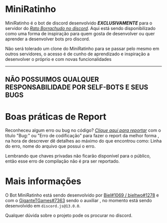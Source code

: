 # MiniRatinho

MiniRatinho é o bot de discord desenvolvido ***EXCLUSIVAMENTE*** para o servidor do *[Rato Borrachudo no discord](http://discord.gg/xB6mCVD8VG)*. Aqui está sendo disponibilizado como uma forma de inspiração para quem gosta de desenvolver ou quer aprender a desenvolver bots pro discord. 

Não será tolerado um clone do MiniRatinho para se passar pelo mesmo em outros servidores, o acesso é de cunho de aprendizado e inspiração a desenvolver o próprio e com novas funcionalidades


---
**NÃO POSSUIMOS QUALQUER RESPONSABILIDADE POR SELF-BOTS E SEUS BUGS**
---

#


# Boas práticas de Report

Reconheceu algum erro ou bug no código? *[Clique aqui para reportar](https://github.com/gabrielanselmo/MiniRatinho/issues/new)* com o título "Bug:" ou "Erro de codificação" para fazer o report da melhor forma , na hora de descrever dê detalhes ao máximo do que encontrou como: Linha do erro, nome do arquivo que possui o erro.

Lembrando que chaves privadas não ficarão disponível para o público, então esse erro de compilação não é pra ser reportado.
#


# Mais informações

O Bot MiniRatinho está sendo desenvolvido por [Biel#1069 / bieltwo#1278](https://github.com/gabrielanselmo) e com o [GiganteTGames#7363](https://github.com/gigantetgames) sendo o auxiliar , no momento está sendo desenvolvido em `discord.js@13.0.0`. 

Qualquer dúvida sobre o projeto pode os procurar no discord. 